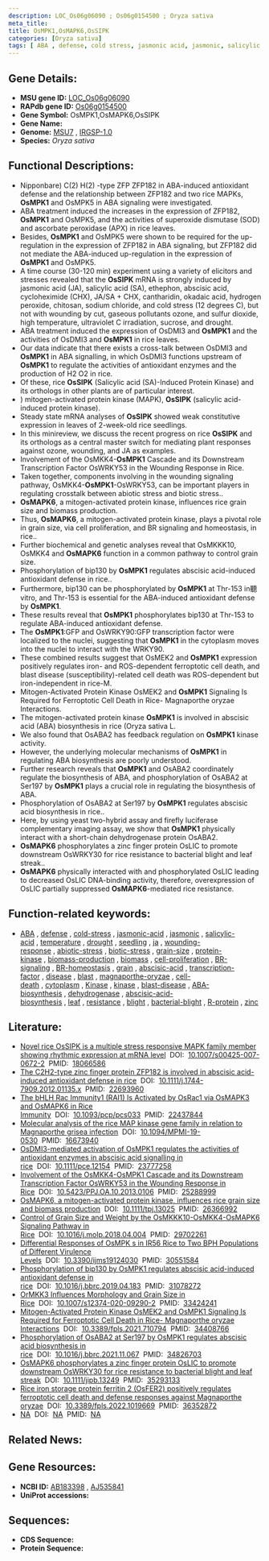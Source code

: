 ```yaml
---
description: LOC_Os06g06090 ; Os06g0154500 ; Oryza sativa
meta_title:
title: OsMPK1,OsMAPK6,OsSIPK
categories: [Oryza sativa]
tags: [ ABA , defense, cold stress, jasmonic acid, jasmonic, salicylic acid, temperature, drought, seedling,  ja , wounding response, abiotic stress, biotic stress, grain size, protein kinase, biomass production, biomass, cell proliferation, BR signaling, BR homeostasis, grain, abscisic acid, transcription factor, disease, blast, magnaporthe oryzae, cell death, cytoplasm, Kinase, kinase, blast disease, ABA, ABA biosynthesis, dehydrogenase, abscisic acid biosynthesis, leaf, resistance, blight, bacterial blight, R protein, zinc]
---
```


## Gene Details:
- **MSU gene ID:** [LOC_Os06g06090](http://rice.uga.edu/cgi-bin/ORF_infopage.cgi?orf=LOC_Os06g06090)  
- **RAPdb gene ID:** [Os06g0154500](https://rapdb.dna.affrc.go.jp/locus/?name=Os06g0154500)  
- **Gene Symbol:** OsMPK1,OsMAPK6,OsSIPK
- **Gene Name:**
- **Genome:**  [MSU7](http://rice.uga.edu/)&nbsp;,&nbsp;[IRGSP-1.0](https://rapdb.dna.affrc.go.jp/download/irgsp1.html)
- **Species:** *Oryza sativa*

## Functional Descriptions:
   - Nipponbare) C(2) H(2) -type ZFP ZFP182 in ABA-induced antioxidant defense and the relationship between ZFP182 and two rice MAPKs, **OsMPK1** and OsMPK5 in ABA signaling were investigated.
   - ABA treatment induced the increases in the expression of ZFP182, **OsMPK1** and OsMPK5, and the activities of superoxide dismutase (SOD) and ascorbate peroxidase (APX) in rice leaves.
   - Besides, **OsMPK1** and OsMPK5 were shown to be required for the up-regulation in the expression of ZFP182 in ABA signaling, but ZFP182 did not mediate the ABA-induced up-regulation in the expression of **OsMPK1** and OsMPK5.
   - A time course (30-120 min) experiment using a variety of elicitors and stresses revealed that the **OsSIPK** mRNA is strongly induced by jasmonic acid (JA), salicylic acid (SA), ethephon, abscisic acid, cycloheximide (CHX), JA/SA + CHX, cantharidin, okadaic acid, hydrogen peroxide, chitosan, sodium chloride, and cold stress (12 degrees C), but not with wounding by cut, gaseous pollutants ozone, and sulfur dioxide, high temperature, ultraviolet C irradiation, sucrose, and drought.
   - ABA treatment induced the expression of OsDMI3 and **OsMPK1** and the activities of OsDMI3 and **OsMPK1** in rice leaves.
   - Our data indicate that there exists a cross-talk between OsDMI3 and **OsMPK1** in ABA signalling, in which OsDMI3 functions upstream of **OsMPK1** to regulate the activities of antioxidant enzymes and the production of H2 O2 in rice.
   - Of these, rice **OsSIPK** (Salicylic acid (SA)-Induced Protein Kinase) and its orthologs in other plants are of particular interest.
   - ) mitogen-activated protein kinase (MAPK), **OsSIPK** (salicylic acid-induced protein kinase).
   - Steady state mRNA analyses of **OsSIPK** showed weak constitutive expression in leaves of 2-week-old rice seedlings.
   - In this minireview, we discuss the recent progress on rice **OsSIPK** and its orthologs as a central master switch for mediating plant responses against ozone, wounding, and JA as examples.
   - Involvement of the OsMKK4-**OsMPK1** Cascade and its Downstream Transcription Factor OsWRKY53 in the Wounding Response in Rice.
   - Taken together, components involving in the wounding signaling pathway, OsMKK4-**OsMPK1**-OsWRKY53, can be important players in regulating crosstalk between abiotic stress and biotic stress..
   - **OsMAPK6**, a mitogen-activated protein kinase, influences rice grain size and biomass production.
   - Thus, **OsMAPK6**, a mitogen-activated protein kinase, plays a pivotal role in grain size, via cell proliferation, and BR signaling and homeostasis, in  rice..
   - Further biochemical and genetic analyses reveal that OsMKKK10, OsMKK4 and **OsMAPK6** function in a common pathway to control grain size.
   - Phosphorylation of bip130 by **OsMPK1** regulates abscisic acid-induced antioxidant defense in rice..
   - Furthermore, bip130 can be phosphorylated by **OsMPK1** at Thr-153 in聽vitro, and Thr-153 is essential for the ABA-induced antioxidant defense by **OsMPK1**.
   - These results reveal that **OsMPK1** phosphorylates bip130 at Thr-153 to regulate ABA-induced antioxidant defense.
   - The **OsMPK1**:GFP and OsWRKY90:GFP transcription factor were localized to the nuclei, suggesting that **OsMPK1** in the cytoplasm moves into the nuclei to interact with the WRKY90.
   - These combined results suggest that OsMEK2 and **OsMPK1** expression positively regulates iron- and ROS-dependent ferroptotic cell death, and blast disease (susceptibility)-related cell death was ROS-dependent but iron-independent in rice-M.
   - Mitogen-Activated Protein Kinase OsMEK2 and **OsMPK1** Signaling Is Required for Ferroptotic Cell Death in Rice- Magnaporthe oryzae Interactions.
   - The mitogen-activated protein kinase **OsMPK1** is involved in abscisic acid (ABA) biosynthesis in rice (Oryza sativa L.
   - We also found that OsABA2 has feedback regulation on **OsMPK1** kinase activity.
   - However, the underlying molecular mechanisms of **OsMPK1** in regulating ABA biosynthesis are poorly understood.
   - Further research reveals that **OsMPK1** and OsABA2 coordinately regulate the biosynthesis of ABA, and phosphorylation of OsABA2 at Ser197 by **OsMPK1** plays a crucial role in regulating the biosynthesis of ABA.
   - Phosphorylation of OsABA2 at Ser197 by **OsMPK1** regulates abscisic acid biosynthesis in rice..
   - Here, by using yeast two-hybrid assay and firefly luciferase complementary imaging assay, we show that **OsMPK1** physically interact with a short-chain dehydrogenase protein OsABA2.
   - **OsMAPK6** phosphorylates a zinc finger protein OsLIC to promote downstream OsWRKY30 for rice resistance to bacterial blight and leaf streak..
   - **OsMAPK6** physically interacted with and phosphorylated OsLIC leading to decreased OsLIC DNA-binding activity, therefore, overexpression of OsLIC partially suppressed **OsMAPK6**-mediated rice resistance.

## Function-related keywords:
   - [ABA](/tags/ABA/)&nbsp;,&nbsp;[defense](/tags/defense/)&nbsp;,&nbsp;[cold-stress](/tags/cold-stress/)&nbsp;,&nbsp;[jasmonic-acid](/tags/jasmonic-acid/)&nbsp;,&nbsp;[jasmonic](/tags/jasmonic/)&nbsp;,&nbsp;[salicylic-acid](/tags/salicylic-acid/)&nbsp;,&nbsp;[temperature](/tags/temperature/)&nbsp;,&nbsp;[drought](/tags/drought/)&nbsp;,&nbsp;[seedling](/tags/seedling/)&nbsp;,&nbsp;[ja](/tags/ja/)&nbsp;,&nbsp;[wounding-response](/tags/wounding-response/)&nbsp;,&nbsp;[abiotic-stress](/tags/abiotic-stress/)&nbsp;,&nbsp;[biotic-stress](/tags/biotic-stress/)&nbsp;,&nbsp;[grain-size](/tags/grain-size/)&nbsp;,&nbsp;[protein-kinase](/tags/protein-kinase/)&nbsp;,&nbsp;[biomass-production](/tags/biomass-production/)&nbsp;,&nbsp;[biomass](/tags/biomass/)&nbsp;,&nbsp;[cell-proliferation](/tags/cell-proliferation/)&nbsp;,&nbsp;[BR-signaling](/tags/BR-signaling/)&nbsp;,&nbsp;[BR-homeostasis](/tags/BR-homeostasis/)&nbsp;,&nbsp;[grain](/tags/grain/)&nbsp;,&nbsp;[abscisic-acid](/tags/abscisic-acid/)&nbsp;,&nbsp;[transcription-factor](/tags/transcription-factor/)&nbsp;,&nbsp;[disease](/tags/disease/)&nbsp;,&nbsp;[blast](/tags/blast/)&nbsp;,&nbsp;[magnaporthe-oryzae](/tags/magnaporthe-oryzae/)&nbsp;,&nbsp;[cell-death](/tags/cell-death/)&nbsp;,&nbsp;[cytoplasm](/tags/cytoplasm/)&nbsp;,&nbsp;[Kinase](/tags/Kinase/)&nbsp;,&nbsp;[kinase](/tags/kinase/)&nbsp;,&nbsp;[blast-disease](/tags/blast-disease/)&nbsp;,&nbsp;[ABA-biosynthesis](/tags/ABA-biosynthesis/)&nbsp;,&nbsp;[dehydrogenase](/tags/dehydrogenase/)&nbsp;,&nbsp;[abscisic-acid-biosynthesis](/tags/abscisic-acid-biosynthesis/)&nbsp;,&nbsp;[leaf](/tags/leaf/)&nbsp;,&nbsp;[resistance](/tags/resistance/)&nbsp;,&nbsp;[blight](/tags/blight/)&nbsp;,&nbsp;[bacterial-blight](/tags/bacterial-blight/)&nbsp;,&nbsp;[R-protein](/tags/R-protein/)&nbsp;,&nbsp;[zinc](/tags/zinc/)

## Literature:
   - [Novel rice OsSIPK is a multiple stress responsive MAPK family member showing rhythmic expression at mRNA level](https://www.doi.org/10.1007/s00425-007-0672-2)&nbsp;&nbsp;DOI:&nbsp;&nbsp;[10.1007/s00425-007-0672-2](https://www.doi.org/10.1007/s00425-007-0672-2)&nbsp;&nbsp;PMID:&nbsp;&nbsp;[18066586](https://pubmed.ncbi.nlm.nih.gov/18066586/)
   - [The C2H2-type zinc finger protein ZFP182 is involved in abscisic acid-induced antioxidant defense in rice](https://www.doi.org/10.1111/j.1744-7909.2012.01135.x)&nbsp;&nbsp;DOI:&nbsp;&nbsp;[10.1111/j.1744-7909.2012.01135.x](https://www.doi.org/10.1111/j.1744-7909.2012.01135.x)&nbsp;&nbsp;PMID:&nbsp;&nbsp;[22693960](https://pubmed.ncbi.nlm.nih.gov/22693960/)
   - [The bHLH Rac Immunity1 (RAI1) Is Activated by OsRac1 via OsMAPK3 and OsMAPK6 in Rice Immunity](https://www.doi.org/10.1093/pcp/pcs033)&nbsp;&nbsp;DOI:&nbsp;&nbsp;[10.1093/pcp/pcs033](https://www.doi.org/10.1093/pcp/pcs033)&nbsp;&nbsp;PMID:&nbsp;&nbsp;[22437844](https://pubmed.ncbi.nlm.nih.gov/22437844/)
   - [Molecular analysis of the rice MAP kinase gene family in relation to Magnaporthe grisea infection](https://www.doi.org/10.1094/MPMI-19-0530)&nbsp;&nbsp;DOI:&nbsp;&nbsp;[10.1094/MPMI-19-0530](https://www.doi.org/10.1094/MPMI-19-0530)&nbsp;&nbsp;PMID:&nbsp;&nbsp;[16673940](https://pubmed.ncbi.nlm.nih.gov/16673940/)
   - [OsDMI3-mediated activation of OsMPK1 regulates the activities of antioxidant enzymes in abscisic acid signalling in rice](https://www.doi.org/10.1111/pce.12154)&nbsp;&nbsp;DOI:&nbsp;&nbsp;[10.1111/pce.12154](https://www.doi.org/10.1111/pce.12154)&nbsp;&nbsp;PMID:&nbsp;&nbsp;[23777258](https://pubmed.ncbi.nlm.nih.gov/23777258/)
   - [Involvement of the OsMKK4-OsMPK1 Cascade and its Downstream Transcription Factor OsWRKY53 in the Wounding Response in Rice](https://www.doi.org/10.5423/PPJ.OA.10.2013.0106)&nbsp;&nbsp;DOI:&nbsp;&nbsp;[10.5423/PPJ.OA.10.2013.0106](https://www.doi.org/10.5423/PPJ.OA.10.2013.0106)&nbsp;&nbsp;PMID:&nbsp;&nbsp;[25288999](https://pubmed.ncbi.nlm.nih.gov/25288999/)
   - [OsMAPK6, a mitogen-activated protein kinase, influences rice grain size and biomass production](https://www.doi.org/10.1111/tpj.13025)&nbsp;&nbsp;DOI:&nbsp;&nbsp;[10.1111/tpj.13025](https://www.doi.org/10.1111/tpj.13025)&nbsp;&nbsp;PMID:&nbsp;&nbsp;[26366992](https://pubmed.ncbi.nlm.nih.gov/26366992/)
   - [Control of Grain Size and Weight by the OsMKKK10-OsMKK4-OsMAPK6 Signaling Pathway in Rice](https://www.doi.org/10.1016/j.molp.2018.04.004)&nbsp;&nbsp;DOI:&nbsp;&nbsp;[10.1016/j.molp.2018.04.004](https://www.doi.org/10.1016/j.molp.2018.04.004)&nbsp;&nbsp;PMID:&nbsp;&nbsp;[29702261](https://pubmed.ncbi.nlm.nih.gov/29702261/)
   - [Differential Responses of OsMPK s in IR56 Rice to Two BPH Populations of Different Virulence Levels](https://www.doi.org/10.3390/ijms19124030)&nbsp;&nbsp;DOI:&nbsp;&nbsp;[10.3390/ijms19124030](https://www.doi.org/10.3390/ijms19124030)&nbsp;&nbsp;PMID:&nbsp;&nbsp;[30551584](https://pubmed.ncbi.nlm.nih.gov/30551584/)
   - [Phosphorylation of bip130 by OsMPK1 regulates abscisic acid-induced antioxidant defense in rice](https://www.doi.org/10.1016/j.bbrc.2019.04.183)&nbsp;&nbsp;DOI:&nbsp;&nbsp;[10.1016/j.bbrc.2019.04.183](https://www.doi.org/10.1016/j.bbrc.2019.04.183)&nbsp;&nbsp;PMID:&nbsp;&nbsp;[31078272](https://pubmed.ncbi.nlm.nih.gov/31078272/)
   - [OrMKK3 Influences Morphology and Grain Size in Rice](https://www.doi.org/10.1007/s12374-020-09290-2)&nbsp;&nbsp;DOI:&nbsp;&nbsp;[10.1007/s12374-020-09290-2](https://www.doi.org/10.1007/s12374-020-09290-2)&nbsp;&nbsp;PMID:&nbsp;&nbsp;[33424241](https://pubmed.ncbi.nlm.nih.gov/33424241/)
   - [Mitogen-Activated Protein Kinase OsMEK2 and OsMPK1 Signaling Is Required for Ferroptotic Cell Death in Rice- Magnaporthe oryzae Interactions](https://www.doi.org/10.3389/fpls.2021.710794)&nbsp;&nbsp;DOI:&nbsp;&nbsp;[10.3389/fpls.2021.710794](https://www.doi.org/10.3389/fpls.2021.710794)&nbsp;&nbsp;PMID:&nbsp;&nbsp;[34408766](https://pubmed.ncbi.nlm.nih.gov/34408766/)
   - [Phosphorylation of OsABA2 at Ser197 by OsMPK1 regulates abscisic acid biosynthesis in rice](https://www.doi.org/10.1016/j.bbrc.2021.11.067)&nbsp;&nbsp;DOI:&nbsp;&nbsp;[10.1016/j.bbrc.2021.11.067](https://www.doi.org/10.1016/j.bbrc.2021.11.067)&nbsp;&nbsp;PMID:&nbsp;&nbsp;[34826703](https://pubmed.ncbi.nlm.nih.gov/34826703/)
   - [OsMAPK6 phosphorylates a zinc finger protein OsLIC to promote downstream OsWRKY30 for rice resistance to bacterial blight and leaf streak](https://www.doi.org/10.1111/jipb.13249)&nbsp;&nbsp;DOI:&nbsp;&nbsp;[10.1111/jipb.13249](https://www.doi.org/10.1111/jipb.13249)&nbsp;&nbsp;PMID:&nbsp;&nbsp;[35293133](https://pubmed.ncbi.nlm.nih.gov/35293133/)
   - [Rice iron storage protein ferritin 2 (OsFER2) positively regulates ferroptotic cell death and defense responses against Magnaporthe oryzae](https://www.doi.org/10.3389/fpls.2022.1019669)&nbsp;&nbsp;DOI:&nbsp;&nbsp;[10.3389/fpls.2022.1019669](https://www.doi.org/10.3389/fpls.2022.1019669)&nbsp;&nbsp;PMID:&nbsp;&nbsp;[36352872](https://pubmed.ncbi.nlm.nih.gov/36352872/)
   - [NA](https://www.doi.org/NA)&nbsp;&nbsp;DOI:&nbsp;&nbsp;[NA](https://www.doi.org/NA)&nbsp;&nbsp;PMID:&nbsp;&nbsp;[NA](https://pubmed.ncbi.nlm.nih.gov/NA/)

## Related News:

## Gene Resources:
- **NCBI ID:**  [AB183398](http://www.ncbi.nlm.nih.gov/nuccore/AB183398)&nbsp;,&nbsp;[AJ535841](http://www.ncbi.nlm.nih.gov/nuccore/AJ535841)
- **UniProt accessions:** [](https://www.uniprot.org/uniprotkb//entry)

## Sequences:
- **CDS Sequence:**
- **Protein Sequence:**
